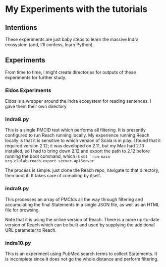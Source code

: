 # My Experiments with the tutorials


## Intentions
These experiments are just baby steps to learn the massive Indra ecosystem (and, I'll confess, learn Python).

## Experiments
From time to time, I might create directories for outputs of these experiments for further study.

### Eidos Experiments
Eidos is a wrapper around the Indra ecosystem for reading sentences. I gave them their own directory

### indra8.py
This is a single PMCID test which performs all filtering. It is presently configured to run Reach running locally.
My experience running Reach locally is that it is sensitive to which version of Scala is in play. I found that it required version 2.12; it was developed on 2.11, but my Mac had 2.13 installed, so I had to bring down 2.12 and export the path to 2.12 before running the boot command, which is 
```sbt 'run-main org.clulab.reach.export.server.ApiServer'```

The process is simple: just clone the Reach repo, navigate to that directory, then boot it. It takes care of compiling by itself.

### indra9.py
This processes an array of PMCIds all the way through filtering and accumulating the final Statements in a single JSON file, as well as an HTML file for browsing.

Note that it is using the online version of Reach. There is a more up-to-date version of Reach which can be built and used by supplying the additional URL parameter to Reach.

### indra10.py
This is an experiment using PubMed search terms to collect Statements. It is incomplete since it does not go the whole distance and perform filtering.


